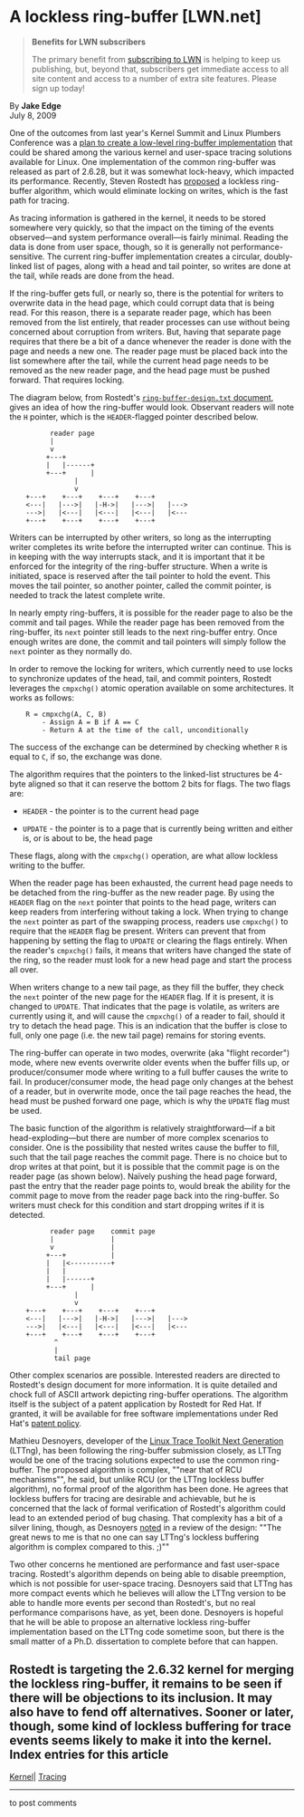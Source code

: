 # A lockless ring-buffer [LWN.net]

> **Benefits for LWN subscribers**
> 
> The primary benefit from [subscribing to LWN](/Promo/nst-nag5/subscribe) is helping to keep us publishing, but, beyond that, subscribers get immediate access to all site content and access to a number of extra site features. Please sign up today! 

By **Jake Edge**  
July 8, 2009 

One of the outcomes from last year's Kernel Summit and Linux Plumbers Conference was a [plan to create a low-level ring-buffer implementation](http://lwn.net/Articles/300992/) that could be shared among the various kernel and user-space tracing solutions available for Linux. One implementation of the common ring-buffer was released as part of 2.6.28, but it was somewhat lock-heavy, which impacted its performance. Recently, Steven Rostedt has [proposed](http://lwn.net/Articles/336961/) a lockless ring-buffer algorithm, which would eliminate locking on writes, which is the fast path for tracing. 

As tracing information is gathered in the kernel, it needs to be stored somewhere very quickly, so that the impact on the timing of the events observed—and system performance overall—is fairly minimal. Reading the data is done from user space, though, so it is generally not performance-sensitive. The current ring-buffer implementation creates a circular, doubly-linked list of pages, along with a head and tail pointer, so writes are done at the tail, while reads are done from the head. 

If the ring-buffer gets full, or nearly so, there is the potential for writers to overwrite data in the head page, which could corrupt data that is being read. For this reason, there is a separate reader page, which has been removed from the list entirely, that reader processes can use without being concerned about corruption from writers. But, having that separate page requires that there be a bit of a dance whenever the reader is done with the page and needs a new one. The reader page must be placed back into the list somewhere after the tail, while the current head page needs to be removed as the new reader page, and the head page must be pushed forward. That requires locking. 

The diagram below, from Rostedt's [`ring-buffer-design.txt` document](http://lwn.net/Articles/340443/), gives an idea of how the ring-buffer would look. Observant readers will note the `H` pointer, which is the `HEADER`-flagged pointer described below. 
    
    
    	      reader page
    		  |
    		  v
    		 +---+
    		 |   |------+
    		 +---+      |
    			    |
    			    v
    	+---+    +---+    +---+    +---+
        <---|   |--->|   |-H->|   |--->|   |--->
        --->|   |<---|   |<---|   |<---|   |<---
    	+---+    +---+    +---+    +---+
    

Writers can be interrupted by other writers, so long as the interrupting writer completes its write before the interrupted writer can continue. This is in keeping with the way interrupts stack, and it is important that it be enforced for the integrity of the ring-buffer structure. When a write is initiated, space is reserved after the tail pointer to hold the event. This moves the tail pointer, so another pointer, called the commit pointer, is needed to track the latest complete write. 

In nearly empty ring-buffers, it is possible for the reader page to also be the commit and tail pages. While the reader page has been removed from the ring-buffer, its `next` pointer still leads to the next ring-buffer entry. Once enough writes are done, the commit and tail pointers will simply follow the `next` pointer as they normally do. 

In order to remove the locking for writers, which currently need to use locks to synchronize updates of the head, tail, and commit pointers, Rostedt leverages the `cmpxchg()` atomic operation available on some architectures. It works as follows: 
    
    
        R = cmpxchg(A, C, B) 
            - Assign A = B if A == C
            - Return A at the time of the call, unconditionally
    

The success of the exchange can be determined by checking whether `R` is equal to `C`, if so, the exchange was done. 

The algorithm requires that the pointers to the linked-list structures be 4-byte aligned so that it can reserve the bottom 2 bits for flags. The two flags are: 

  * `HEADER` \- the pointer is to the current head page 

  * `UPDATE` \- the pointer is to a page that is currently being written and either is, or is about to be, the head page 


These flags, along with the `cmpxchg()` operation, are what allow lockless writing to the buffer. 

When the reader page has been exhausted, the current head page needs to be detached from the ring-buffer as the new reader page. By using the `HEADER` flag on the `next` pointer that points to the head page, writers can keep readers from interfering without taking a lock. When trying to change the `next` pointer as part of the swapping process, readers use `cmpxchg()` to require that the `HEADER` flag be present. Writers can prevent that from happening by setting the flag to `UPDATE` or clearing the flags entirely. When the reader's `cmpxchg()` fails, it means that writers have changed the state of the ring, so the reader must look for a new head page and start the process all over. 

When writers change to a new tail page, as they fill the buffer, they check the `next` pointer of the new page for the `HEADER` flag. If it is present, it is changed to `UPDATE`. That indicates that the page is volatile, as writers are currently using it, and will cause the `cmpxchg()` of a reader to fail, should it try to detach the head page. This is an indication that the buffer is close to full, only one page (i.e. the new tail page) remains for storing events. 

The ring-buffer can operate in two modes, overwrite (aka "flight recorder") mode, where new events overwrite older events when the buffer fills up, or producer/consumer mode where writing to a full buffer causes the write to fail. In producer/consumer mode, the head page only changes at the behest of a reader, but in overwrite mode, once the tail page reaches the head, the head must be pushed forward one page, which is why the `UPDATE` flag must be used. 

The basic function of the algorithm is relatively straightforward—if a bit head-exploding—but there are number of more complex scenarios to consider. One is the possibility that nested writes cause the buffer to fill, such that the tail page reaches the commit page. There is no choice but to drop writes at that point, but it is possible that the commit page is on the reader page (as shown below). Naïvely pushing the head page forward, past the entry that the reader page points to, would break the ability for the commit page to move from the reader page back into the ring-buffer. So writers must check for this condition and start dropping writes if it is detected. 
    
    
    	      reader page    commit page
    		  |              |
    		  v              |
    		 +---+           |
    		 |   |<----------+
    		 |   |
    		 |   |------+
    		 +---+      |
    			    |
    			    v
    	+---+    +---+    +---+    +---+
        <---|   |--->|   |-H->|   |--->|   |--->
        --->|   |<---|   |<---|   |<---|   |<---
    	+---+    +---+    +---+    +---+
    		   ^
    		   |
    	       tail page
    

Other complex scenarios are possible. Interested readers are directed to Rostedt's design document for more information. It is quite detailed and chock full of ASCII artwork depicting ring-buffer operations. The algorithm itself is the subject of a patent application by Rostedt for Red Hat. If granted, it will be available for free software implementations under Red Hat's [patent policy](http://www.redhat.com/legal/patent_policy.html). 

Mathieu Desnoyers, developer of the [Linux Trace Toolkit Next Generation](http://lttng.org/) (LTTng), has been following the ring-buffer submission closely, as LTTng would be one of the tracing solutions expected to use the common ring-buffer. The proposed algorithm is complex, ""near that of RCU mechanisms"", he said, but unlike RCU (or the LTTng lockless buffer algorithm), no formal proof of the algorithm has been done. He agrees that lockless buffers for tracing are desirable and achievable, but he is concerned that the lack of formal verification of Rostedt's algorithm could lead to an extended period of bug chasing. That complexity has a bit of a silver lining, though, as Desnoyers [noted](http://thread.gmane.org/gmane.linux.kernel/849409/focus=849495) in a review of the design: ""The great news to me is that no one can say LTTng's lockless buffering algorithm is complex compared to this. ;)"" 

Two other concerns he mentioned are performance and fast user-space tracing. Rostedt's algorithm depends on being able to disable preemption, which is not possible for user-space tracing. Desnoyers said that LTTng has more compact events which he believes will allow the LTTng version to be able to handle more events per second than Rostedt's, but no real performance comparisons have, as yet, been done. Desnoyers is hopeful that he will be able to propose an alternative lockless ring-buffer implementation based on the LTTng code sometime soon, but there is the small matter of a Ph.D. dissertation to complete before that can happen. 

Rostedt is targeting the 2.6.32 kernel for merging the lockless ring-buffer, it remains to be seen if there will be objections to its inclusion. It may also have to fend off alternatives. Sooner or later, though, some kind of lockless buffering for trace events seems likely to make it into the kernel.  
Index entries for this article  
---  
[Kernel](/Kernel/Index)| [Tracing](/Kernel/Index#Tracing)  
  


* * *

to post comments 

